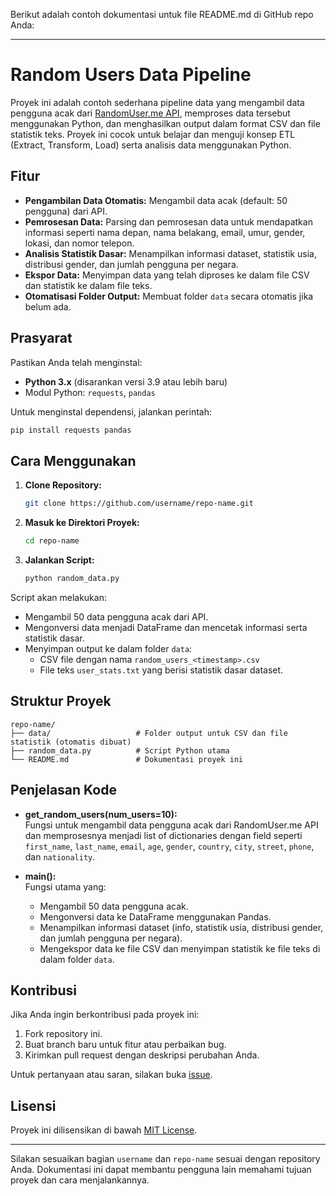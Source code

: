 Berikut adalah contoh dokumentasi untuk file README.md di GitHub repo Anda:

---

# Random Users Data Pipeline

Proyek ini adalah contoh sederhana pipeline data yang mengambil data pengguna acak dari [RandomUser.me API](https://randomuser.me/), memproses data tersebut menggunakan Python, dan menghasilkan output dalam format CSV dan file statistik teks. Proyek ini cocok untuk belajar dan menguji konsep ETL (Extract, Transform, Load) serta analisis data menggunakan Python.

## Fitur

- **Pengambilan Data Otomatis:** Mengambil data acak (default: 50 pengguna) dari API.
- **Pemrosesan Data:** Parsing dan pemrosesan data untuk mendapatkan informasi seperti nama depan, nama belakang, email, umur, gender, lokasi, dan nomor telepon.
- **Analisis Statistik Dasar:** Menampilkan informasi dataset, statistik usia, distribusi gender, dan jumlah pengguna per negara.
- **Ekspor Data:** Menyimpan data yang telah diproses ke dalam file CSV dan statistik ke dalam file teks.
- **Otomatisasi Folder Output:** Membuat folder `data` secara otomatis jika belum ada.

## Prasyarat

Pastikan Anda telah menginstal:
- **Python 3.x** (disarankan versi 3.9 atau lebih baru)
- Modul Python: `requests`, `pandas`

Untuk menginstal dependensi, jalankan perintah:
```bash
pip install requests pandas
```

## Cara Menggunakan

1. **Clone Repository:**
   ```bash
   git clone https://github.com/username/repo-name.git
   ```
2. **Masuk ke Direktori Proyek:**
   ```bash
   cd repo-name
   ```
3. **Jalankan Script:**
   ```bash
   python random_data.py
   ```

Script akan melakukan:
- Mengambil 50 data pengguna acak dari API.
- Mengonversi data menjadi DataFrame dan mencetak informasi serta statistik dasar.
- Menyimpan output ke dalam folder `data`:
  - CSV file dengan nama `random_users_<timestamp>.csv`
  - File teks `user_stats.txt` yang berisi statistik dasar dataset.

## Struktur Proyek

```
repo-name/
├── data/                   # Folder output untuk CSV dan file statistik (otomatis dibuat)
├── random_data.py          # Script Python utama
└── README.md               # Dokumentasi proyek ini
```

## Penjelasan Kode

- **get_random_users(num_users=10):**  
  Fungsi untuk mengambil data pengguna acak dari RandomUser.me API dan memprosesnya menjadi list of dictionaries dengan field seperti `first_name`, `last_name`, `email`, `age`, `gender`, `country`, `city`, `street`, `phone`, dan `nationality`.

- **main():**  
  Fungsi utama yang:
  - Mengambil 50 data pengguna acak.
  - Mengonversi data ke DataFrame menggunakan Pandas.
  - Menampilkan informasi dataset (info, statistik usia, distribusi gender, dan jumlah pengguna per negara).
  - Mengekspor data ke file CSV dan menyimpan statistik ke file teks di dalam folder `data`.

## Kontribusi

Jika Anda ingin berkontribusi pada proyek ini:
1. Fork repository ini.
2. Buat branch baru untuk fitur atau perbaikan bug.
3. Kirimkan pull request dengan deskripsi perubahan Anda.

Untuk pertanyaan atau saran, silakan buka [issue](https://github.com/username/repo-name/issues).

## Lisensi

Proyek ini dilisensikan di bawah [MIT License](LICENSE).

---

Silakan sesuaikan bagian `username` dan `repo-name` sesuai dengan repository Anda. Dokumentasi ini dapat membantu pengguna lain memahami tujuan proyek dan cara menjalankannya.
